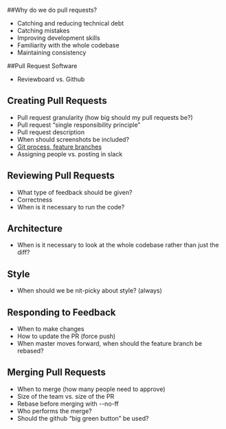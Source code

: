 ##Why do we do pull requests?

* Catching and reducing technical debt
* Catching mistakes
* Improving development skills
* Familiarity with the whole codebase
* Maintaining consistency

##Pull Request Software

* Reviewboard vs. Github

## Creating Pull Requests

* Pull request granularity (how big should my pull requests be?)
* Pull request “single responsibility principle”
* Pull request description
* When should screenshots be included?
* [Git process, feature branches](git_workflow_quick_reference.md)
* Assigning people vs. posting in slack

## Reviewing Pull Requests

* What type of feedback should be given?
* Correctness
* When is it necessary to run the code?

## Architecture

* When is it necessary to look at the whole codebase rather than just the diff?

## Style

* When should we be nit-picky about style? (always)

## Responding to Feedback

* When to make changes
* How to update the PR (force push)
* When master moves forward, when should the feature branch be rebased?

## Merging Pull Requests

* When to merge (how many people need to approve)
* Size of the team vs. size of the PR
* Rebase before merging with --no-ff
* Who performs the merge?
* Should the github “big green button” be used?

